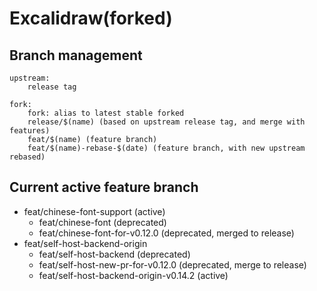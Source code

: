 # Excalidraw(forked)

## Branch management

```
upstream:
    release tag

fork:
    fork: alias to latest stable forked
    release/$(name) (based on upstream release tag, and merge with features)
    feat/$(name) (feature branch)
    feat/$(name)-rebase-$(date) (feature branch, with new upstream rebased)
```

## Current active feature branch

- feat/chinese-font-support (active)
  - feat/chinese-font (deprecated)
  - feat/chinese-font-for-v0.12.0 (deprecated, merged to release)
- feat/self-host-backend-origin
  - feat/self-host-backend (deprecated)
  - feat/self-host-new-pr-for-v0.12.0 (deprecated, merge to release)
  - feat/self-host-backend-origin-v0.14.2 (active)

